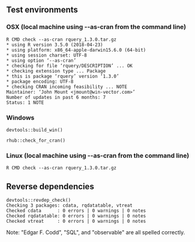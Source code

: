 

## Test environments

### OSX (local machine using --as-cran from the command line)

    R CMD check --as-cran rquery_1.3.0.tar.gz 
    * using R version 3.5.0 (2018-04-23)
    * using platform: x86_64-apple-darwin15.6.0 (64-bit)
    * using session charset: UTF-8
    * using option ‘--as-cran’
    * checking for file ‘rquery/DESCRIPTION’ ... OK
    * checking extension type ... Package
    * this is package ‘rquery’ version ‘1.3.0’
    * package encoding: UTF-8
    * checking CRAN incoming feasibility ... NOTE
    Maintainer: ‘John Mount <jmount@win-vector.com>’
    Number of updates in past 6 months: 7
    Status: 1 NOTE


### Windows

    devtools::build_win()
  
    rhub::check_for_cran()
 
### Linux (local machine using --as-cran from the command line)

    R CMD check --as-cran rquery_1.3.0.tar.gz 
 

## Reverse dependencies

    devtools::revdep_check()
    Checking 3 packages: cdata, rqdatatable, vtreat
    Checked cdata      : 0 errors | 0 warnings | 0 notes
    Checked rqdatatable: 0 errors | 0 warnings | 0 notes
    Checked vtreat     : 0 errors | 0 warnings | 0 notes


    
Note: "Edgar F. Codd", "SQL", and "observable" are all spelled correctly.
